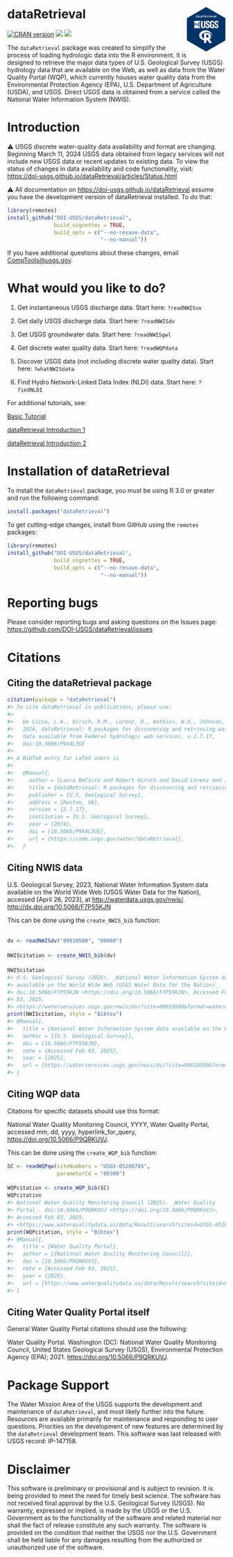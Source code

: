 # dataRetrieval <img src="man/figures/hex_logo.png" class="logo"  alt="dataRetrieval" style="width:90px;height:auto;" align="right" />

[![CRAN
version](http://www.r-pkg.org/badges/version/dataRetrieval)](https://cran.r-project.org/package=EGRET)
[![](http://cranlogs.r-pkg.org/badges/dataRetrieval)](https://cran.r-project.org/package=dataRetrieval)
[![](http://cranlogs.r-pkg.org/badges/grand-total/dataRetrieval)](https://cran.r-project.org/package=dataRetrieval)

The `dataRetrieval` package was created to simplify the process of
loading hydrologic data into the R environment. It is designed to
retrieve the major data types of U.S. Geological Survey (USGS) hydrology
data that are available on the Web, as well as data from the Water
Quality Portal (WQP), which currently houses water quality data from the
Environmental Protection Agency (EPA), U.S. Department of Agriculture
(USDA), and USGS. Direct USGS data is obtained from a service called the
National Water Information System (NWIS).

# Introduction

:warning: USGS discrete water-quality data availability and format are
changing. Beginning March 11, 2024 USGS data obtained from legacy
services will not include new USGS data or recent updates to existing
data. To view the status of changes in data availability and code
functionality, visit:
<https://doi-usgs.github.io/dataRetrieval/articles/Status.html>

:warning: All documentation on
<https://doi-usgs.github.io/dataRetrieval> assume you have the
development version of dataRetrieval installed. To do that:

``` r
library(remotes)
install_github("DOI-USGS/dataRetrieval",
               build_vignettes = TRUE, 
               build_opts = c("--no-resave-data",
                              "--no-manual"))
```

If you have additional questions about these changes, email
<CompTools@usgs.gov>.

# What would you like to do?

1.  Get instantaneous USGS discharge data. Start here: `?readNWISuv`

2.  Get daily USGS discharge data. Start here: `?readNWISdv`

3.  Get USGS groundwater data. Start here: `?readNWISgwl`

4.  Get discrete water quality data. Start here: `?readWQPdata`

5.  Discover USGS data (not including discrete water quality data).
    Start here: `?whatNWISdata`

6.  Find Hydro Network-Linked Data Index (NLDI) data. Start here:
    `?findNLDI`

For additional tutorials, see:

[Basic
Tutorial](https://doi-usgs.github.io/dataRetrieval/articles/tutorial.html)

[dataRetrieval Introduction
1](https://rconnect.usgs.gov/NMC_dataRetrieval_1)

[dataRetrieval Introduction
2](https://rconnect.usgs.gov/NMC_dataRetrieval_2)

# Installation of dataRetrieval

To install the `dataRetrieval` package, you must be using R 3.0 or
greater and run the following command:

``` r
install.packages("dataRetrieval")
```

To get cutting-edge changes, install from GitHub using the `remotes`
packages:

``` r
library(remotes)
install_github("DOI-USGS/dataRetrieval",
               build_vignettes = TRUE, 
               build_opts = c("--no-resave-data",
                              "--no-manual"))
```

# Reporting bugs

Please consider reporting bugs and asking questions on the Issues page:
<https://github.com/DOI-USGS/dataRetrieval/issues>

# Citations

## Citing the dataRetrieval package

``` r
citation(package = "dataRetrieval")
#> To cite dataRetrieval in publications, please use:
#> 
#>   De Cicco, L.A., Hirsch, R.M., Lorenz, D., Watkins, W.D., Johnson, M.,
#>   2024, dataRetrieval: R packages for discovering and retrieving water
#>   data available from Federal hydrologic web services, v.2.7.17,
#>   doi:10.5066/P9X4L3GE
#> 
#> A BibTeX entry for LaTeX users is
#> 
#>   @Manual{,
#>     author = {Laura DeCicco and Robert Hirsch and David Lorenz and Jordan Read and Jordan Walker and Lindsay Platt and David Watkins and David Blodgett and Mike Johnson and Aliesha Krall and Lee Stanish},
#>     title = {dataRetrieval: R packages for discovering and retrieving water data available from U.S. federal hydrologic web services},
#>     publisher = {U.S. Geological Survey},
#>     address = {Reston, VA},
#>     version = {2.7.17},
#>     institution = {U.S. Geological Survey},
#>     year = {2024},
#>     doi = {10.5066/P9X4L3GE},
#>     url = {https://code.usgs.gov/water/dataRetrieval},
#>   }
```

## Citing NWIS data

U.S. Geological Survey, 2023, National Water Information System data
available on the World Wide Web (USGS Water Data for the Nation),
accessed \[April 26, 2023\], at <http://waterdata.usgs.gov/nwis/>.
<http://dx.doi.org/10.5066/F7P55KJN>

This can be done using the `create_NWIS_bib` function:

``` r

dv <- readNWISdv("09010500", "00060")

NWIScitation <- create_NWIS_bib(dv)

NWIScitation
#> U.S. Geological Survey (2025). _National Water Information System data
#> available on the World Wide Web (USGS Water Data for the Nation)_.
#> doi:10.5066/F7P55KJN <https://doi.org/10.5066/F7P55KJN>, Accessed Feb
#> 03, 2025,
#> <https://waterservices.usgs.gov/nwis/dv/?site=09010500&format=waterml%2C1.1&ParameterCd=00060&StatCd=00003&startDT=1851-01-01>.
print(NWIScitation, style = "Bibtex")
#> @Manual{,
#>   title = {National Water Information System data available on the World Wide Web (USGS Water Data for the Nation)},
#>   author = {{U.S. Geological Survey}},
#>   doi = {10.5066/F7P55KJN},
#>   note = {Accessed Feb 03, 2025},
#>   year = {2025},
#>   url = {https://waterservices.usgs.gov/nwis/dv/?site=09010500&format=waterml%2C1.1&ParameterCd=00060&StatCd=00003&startDT=1851-01-01},
#> }
```

## Citing WQP data

Citations for specific datasets should use this format:

National Water Quality Monitoring Council, YYYY, Water Quality Portal,
accessed mm, dd, yyyy, hyperlink_for_query,
<https://doi.org/10.5066/P9QRKUVJ>.

This can be done using the `create_WQP_bib` function:

``` r
SC <- readWQPqw(siteNumbers = "USGS-05288705",
                parameterCd = "00300")

WQPcitation <- create_WQP_bib(SC)
WQPcitation
#> National Water Quality Monitoring Council (2025). _Water Quality
#> Portal_. doi:10.5066/P9QRKUVJ <https://doi.org/10.5066/P9QRKUVJ>,
#> Accessed Feb 03, 2025,
#> <https://www.waterqualitydata.us/data/Result/search?siteid=USGS-05288705&count=no&pCode=00300&mimeType=csv>.
print(WQPcitation, style = "Bibtex")
#> @Manual{,
#>   title = {Water Quality Portal},
#>   author = {{National Water Quality Monitoring Council}},
#>   doi = {10.5066/P9QRKUVJ},
#>   note = {Accessed Feb 03, 2025},
#>   year = {2025},
#>   url = {https://www.waterqualitydata.us/data/Result/search?siteid=USGS-05288705&count=no&pCode=00300&mimeType=csv},
#> }
```

## Citing Water Quality Portal itself

General Water Quality Portal citations should use the following:

Water Quality Portal. Washington (DC): National Water Quality Monitoring
Council, United States Geological Survey (USGS), Environmental
Protection Agency (EPA); 2021. <https://doi.org/10.5066/P9QRKUVJ>.

# Package Support

The Water Mission Area of the USGS supports the development and
maintenance of `dataRetrieval`, and most likely further into the future.
Resources are available primarily for maintenance and responding to user
questions. Priorities on the development of new features are determined
by the `dataRetrieval` development team. This software was last released
with USGS record: IP-147158.

# Disclaimer

This software is preliminary or provisional and is subject to revision.
It is being provided to meet the need for timely best science. The
software has not received final approval by the U.S. Geological Survey
(USGS). No warranty, expressed or implied, is made by the USGS or the
U.S. Government as to the functionality of the software and related
material nor shall the fact of release constitute any such warranty. The
software is provided on the condition that neither the USGS nor the U.S.
Government shall be held liable for any damages resulting from the
authorized or unauthorized use of the software.
